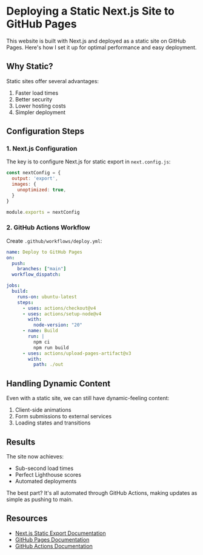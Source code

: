 # Deploying a Static Next.js Site to GitHub Pages

This website is built with Next.js and deployed as a static site on GitHub Pages. Here's how I set it up for optimal performance and easy deployment.

## Why Static?

Static sites offer several advantages:
1. Faster load times
2. Better security
3. Lower hosting costs
4. Simpler deployment

## Configuration Steps

### 1. Next.js Configuration

The key is to configure Next.js for static export in `next.config.js`:

```javascript
const nextConfig = {
  output: 'export',
  images: {
    unoptimized: true,
  }
}

module.exports = nextConfig
```

### 2. GitHub Actions Workflow

Create `.github/workflows/deploy.yml`:

```yaml
name: Deploy to GitHub Pages
on:
  push:
    branches: ["main"]
  workflow_dispatch:

jobs:
  build:
    runs-on: ubuntu-latest
    steps:
      - uses: actions/checkout@v4
      - uses: actions/setup-node@v4
        with:
          node-version: "20"
      - name: Build
        run: |
          npm ci
          npm run build
      - uses: actions/upload-pages-artifact@v3
        with:
          path: ./out
```

## Handling Dynamic Content

Even with a static site, we can still have dynamic-feeling content:

1. Client-side animations
2. Form submissions to external services
3. Loading states and transitions

## Results

The site now achieves:
- Sub-second load times
- Perfect Lighthouse scores
- Automated deployments

The best part? It's all automated through GitHub Actions, making updates as simple as pushing to main.

## Resources

- [Next.js Static Export Documentation](https://nextjs.org/docs/app/building-your-application/deploying/static-exports)
- [GitHub Pages Documentation](https://docs.github.com/en/pages)
- [GitHub Actions Documentation](https://docs.github.com/en/actions)
